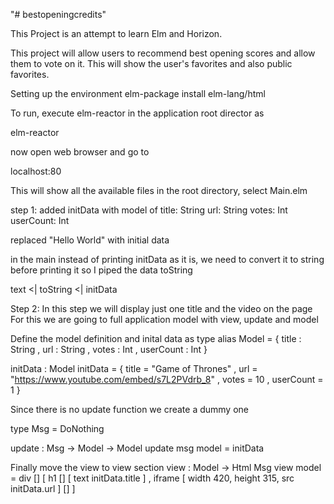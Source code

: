 "# bestopeningcredits"

This Project is an attempt to learn Elm and Horizon.

This project will allow users to recommend best opening scores and
allow them to vote on it. This will show the user's favorites and also
public favorites.

Setting up the environment
elm-package install elm-lang/html

To run, execute elm-reactor in the application root director as

elm-reactor

now open web browser and go to

localhost:80

This will show all the available files in the root directory, select Main.elm

step 1:
added initData with model of
title: String
url: String
votes: Int
userCount: Int

replaced "Hello World" with initial data

in the main instead of printing initData as it is, we need to convert
it to string before printing it so I piped the data toString

text <| toString <| initData

Step 2:
In this step we will display just one title and the video on the page
For this we are going to full application model with view, update and model

Define the model definition and inital data as
type alias Model =
    { title : String
    , url : String
    , votes : Int
    , userCount : Int
    }


initData : Model
initData =
    { title = "Game of Thrones"
    , url = "https://www.youtube.com/embed/s7L2PVdrb_8"
    , votes = 10
    , userCount = 1
    }

Since there is no update function we create a dummy one

type Msg
    = DoNothing


update : Msg -> Model -> Model
update msg model =
    initData

Finally move the view to view section
view : Model -> Html Msg
view model =
    div []
        [ h1 [] [ text initData.title ]
        , iframe [ width 420, height 315, src initData.url ] []
        ]
